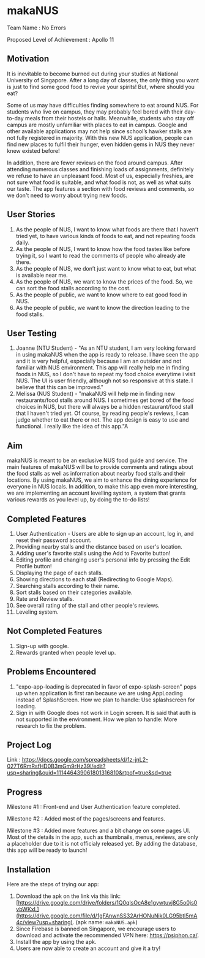 # makaNUS

Team Name : No Errors

Proposed Level of Achievement : Apollo 11

## Motivation
It is inevitable to become burned out during your studies at National University of Singapore. After a long day of classes, the only thing you want is just to find some good food to revive your spirits! But, where should you eat? 

Some of us may have difficulties finding somewhere to eat around NUS. For students who live on campus, they may probably feel bored with their day-to-day meals from their hostels or halls. Meanwhile, students who stay off campus are mostly unfamiliar with places to eat in campus. Google and other available applications may not help since school’s hawker stalls are not fully registered in majority. With this new NUS application, people can find new places to fulfil their hunger, even hidden gems in NUS they never knew existed before! 

In addition, there are fewer reviews on the food around campus. After attending numerous classes and finishing loads of assignments, definitely we refuse to have an unpleasant food. Most of us, especially freshies, are not sure what food is suitable, and what food is not, as well as what suits our taste. The app features a section with food reviews and comments, so we don't need to worry about trying new foods.

## User Stories
1. As the people of NUS, I want to know what foods are there that I haven’t tried yet, to have various kinds of foods to eat, and not repeating foods daily.
2. As the people of NUS, I want to know how the food tastes like before trying it, so I want to read the comments of people who already ate there.
3. As the people of NUS, we don’t just want to know what to eat, but what is available near me. 
4. As the people of NUS, we want to know the prices of the food. So, we can sort the food stalls according to the cost.
5. As the people of public, we want to know where to eat good food in NUS.
6. As the people of public, we want to know the direction leading to the food stalls.

## User Testing
1. Joanne (NTU Student) - "As an NTU student, I am very looking forward in using makaNUS when the app is ready to release. I have seen the app and it is very helpful, especially because I am an outsider and not familiar with NUS environment. This app will really help me in finding foods in NUS, so I don't have to repeat my food choice everytime i visit NUS. The UI is user friendly, although not so responsive at this state. I believe that this can be improved."
2. Melissa (NUS Student) - "makaNUS will help me in finding new restaurants/food stalls around NUS. I sometimes get bored of the food choices in NUS, but there will always be a hidden restaurant/food stall that I haven't tried yet. Of course, by reading people's reviews, I can judge whether to eat there or not. The app design is easy to use and functional. I really like the idea of this app."A

## Aim
makaNUS is meant to be an exclusive NUS food guide and service. The main features of makaNUS will be to provide comments and ratings about the food stalls as well as information about nearby food stalls and their locations. By using makaNUS, we aim to enhance the dining experience for everyone in NUS locals. In addition, to make this app even more interesting, we are implementing an account levelling system, a system that grants various rewards as you level up, by doing the to-do lists!

## Completed Features
1. User Authentication - Users are able to sign up an account, log in, and reset their password account.
2. Providing nearby stalls and the distance based on user's location.
3. Adding user's favorite stalls using the Add to Favorite button!
4. Editing profile and changing user's personal info by pressing the Edit Profile button!
5. Displaying the page of each stalls.
6. Showing directions to each stall (Redirecting to Google Maps).
7. Searching stalls according to their name.
8. Sort stalls based on their categories available.
9. Rate and Review stalls.
10. See overall rating of the stall and other people's reviews.
11. Leveling system.

## Not Completed Features
1. Sign-up with google.
2. Rewards granted when people level up.


## Problems Encountered 
1. "expo-app-loading is deprecated in favor of expo-splash-screen" pops up when application is first ran because we are using AppLoading instead of SplashScreen. 
How we plan to handle: Use splashscreen for loading.
2. Sign in with Google does not work in Login screen. It is said that auth is not supported in the environment.
How we plan to handle: More research to fix the problem.
 

## Project Log
Link : https://docs.google.com/spreadsheets/d/1z-jnL2-027T6RmRsfHD0B3mGm9rHz39l/edit?usp=sharing&ouid=111446439061801316810&rtpof=true&sd=true

## Progress
Milestone #1 : Front-end and User Authentication feature completed.

Milestone #2 : Added most of the pages/screens and features.

Milestone #3 : Added more features and a bit change on some pages UI. Most of the details in the app, such as thumbnails, menus, reviews, are only a placeholder due to it is not officialy released yet. By adding the database, this app will be ready to launch! 

## Installation
Here are the steps of trying our app:
1. Download the apk on the link via this link: [https://drive.google.com/drive/folders/1Q0qIsOcA8e1gywtuvj8G5o0js0vbWKxL](https://drive.google.com/file/d/1gFAnwnSS32ArHONuNik0LG95btI5mA4c/view?usp=sharing). (apk name: `makaNUS.apk`)
2. Since Firebase is banned on Singapore, we encourage users to download and activate the recommended VPN here: https://psiphon.ca/.
3. Install the app by using the apk.
4. Users are now able to create an account and give it a try!





